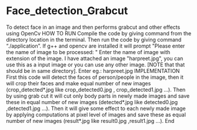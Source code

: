 # Face_detection_Grabcut
To detect face in an image and then performs grabcut and other effects using OpenCv
HOW TO RUN
Compile the code by giving command
from the directory location in the terminal. Then run the code by giving command “./application”. If g++
and opencv are installed it will prompt
"Please enter the name of image to be processed: "
Enter the name of image with extension of the image. I have attached an image "harpreet.jpg", you can use this as a input image or you can use any other image.
[NOTE that that should be in same directory]. Enter eg.:
harpreet.jpg
IMPLEMENTATION
First this code will detect the faces of person/people in the image, then it will crop their faces and make equal number of new images (crop_detected*.jpg like crop_detected0.jpg , crop_detected1.jpg ...).
Then by using grab cut it will cut only body parts in newly made images and save these in equal number of new images (detected*.jpg like detected0.jpg ,detected1.jpg ...).
Then it will give some effect to each newly made image by applying computations at pixel level of images and save these as equal number of new images (result*.jpg like result0.jpg
,result1.jpg ...).
End
